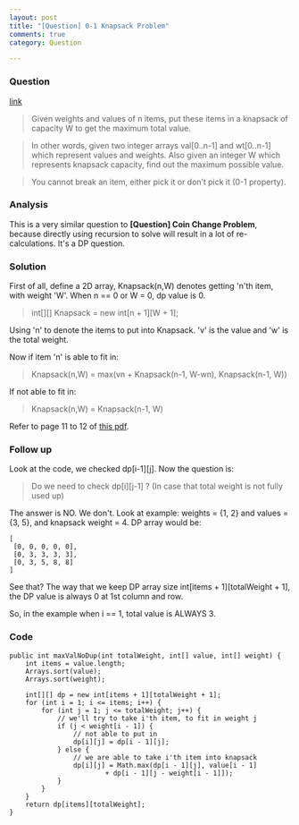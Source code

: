 ```yaml
---
layout: post
title: "[Question] 0-1 Knapsack Problem"
comments: true
category: Question

---
```


### Question 

[link](http://www.geeksforgeeks.org/dynamic-programming-set-10-0-1-knapsack-problem/)

> Given weights and values of n items, put these items in a knapsack of capacity W to get the maximum total value. 

> In other words, given two integer arrays val[0..n-1] and wt[0..n-1] which represent values and weights. Also given an integer W which represents knapsack capacity, find out the maximum possible value. 

> You cannot break an item, either pick it or don’t pick it (0-1 property). 

### Analysis

This is a very similar question to __[Question] Coin Change Problem__, because directly using recursion to solve will result in a lot of re-calculations. It's a DP question. 

### Solution

First of all, define a 2D array, Knapsack(n,W) denotes getting 'n'th item, with weight 'W'. When n == 0 or W = 0, dp value is 0. 

> int[][] Knapsack = new int[n + 1][W + 1];

Using 'n' to denote the items to put into Knapsack. 'v' is the value and 'w' is the total weight. 

Now if item 'n' is able to fit in:

> Knapsack(n,W) = max(vn + Knapsack(n-1, W-wn), Knapsack(n-1, W))

If not able to fit in: 

> Knapsack(n,W) = Knapsack(n-1, W)

Refer to page 11 to 12 of [this pdf](http://www.cs.rit.edu/~zjb/courses/800/lec7.pdf).

### Follow up

Look at the code, we checked dp[i-1][j]. Now the question is: 

> Do we need to check dp[i][j-1] ? (In case that total weight is not fully used up)

The answer is NO. We don't. Look at example: weights = {1, 2} and values = {3, 5}, and knapsack weight = 4. DP array would be: 

    [
     [0, 0, 0, 0, 0],
     [0, 3, 3, 3, 3],
     [0, 3, 5, 8, 8]
    ]

See that? The way that we keep DP array size int[items + 1][totalWeight + 1], the DP value is always 0 at 1st column and row. 

So, in the example when i == 1, total value is ALWAYS 3. 

### Code

	public int maxValNoDup(int totalWeight, int[] value, int[] weight) {
		int items = value.length;
		Arrays.sort(value);
		Arrays.sort(weight);

		int[][] dp = new int[items + 1][totalWeight + 1];
		for (int i = 1; i <= items; i++) {
			for (int j = 1; j <= totalWeight; j++) {
				// we'll try to take i'th item, to fit in weight j
				if (j < weight[i - 1]) {
					// not able to put in
					dp[i][j] = dp[i - 1][j];
				} else {
					// we are able to take i'th item into knapsack
					dp[i][j] = Math.max(dp[i - 1][j], value[i - 1]
							+ dp[i - 1][j - weight[i - 1]]);
				}
			}
		}
		return dp[items][totalWeight];
	}
